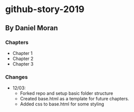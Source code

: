 # github-story-2019

## By Daniel Moran

### Chapters
- Chapter 1
- Chapter 2
- Chapter 3

### Changes
- 12/03:
  - Forked repo and setup basic folder structure
  - Created base.html as a template for future chapters.
  - Added css to base.html for some styling

